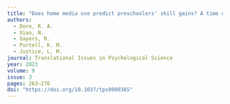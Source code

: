 ```yaml
---
title: "Does home media use predict preschoolers' skill gains? A time diary study"
authors:
  - Dore, R. A.
  - Xiao, N.
  - Sayers, R.
  - Purtell, K. M.
  - Justice, L. M.
journal: Translational Issues in Psychological Science
year: 2023
volume: 9
issue: 3
pages: 263–276
doi: "https://doi.org/10.1037/tps0000365"
---
```


